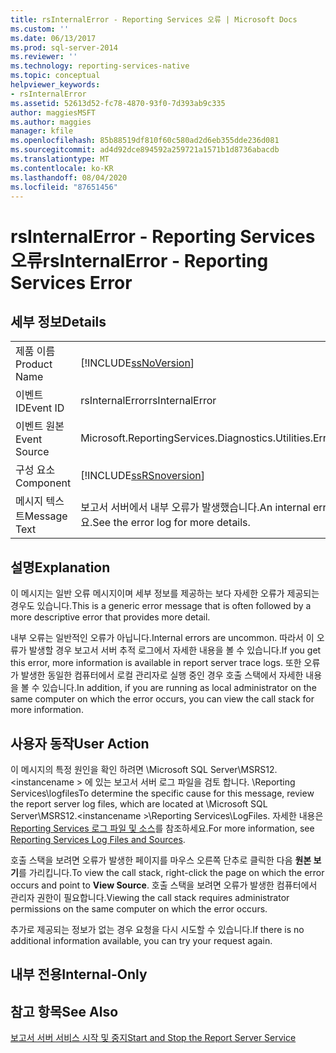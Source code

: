 ```yaml
---
title: rsInternalError - Reporting Services 오류 | Microsoft Docs
ms.custom: ''
ms.date: 06/13/2017
ms.prod: sql-server-2014
ms.reviewer: ''
ms.technology: reporting-services-native
ms.topic: conceptual
helpviewer_keywords:
- rsInternalError
ms.assetid: 52613d52-fc78-4870-93f0-7d393ab9c335
author: maggiesMSFT
ms.author: maggies
manager: kfile
ms.openlocfilehash: 85b88519df810f60c580ad2d6eb355dde236d081
ms.sourcegitcommit: ad4d92dce894592a259721a1571b1d8736abacdb
ms.translationtype: MT
ms.contentlocale: ko-KR
ms.lasthandoff: 08/04/2020
ms.locfileid: "87651456"
---
```

# <a name="rsinternalerror---reporting-services-error"></a><span data-ttu-id="60ceb-102">rsInternalError - Reporting Services 오류</span><span class="sxs-lookup"><span data-stu-id="60ceb-102">rsInternalError - Reporting Services Error</span></span>
    
## <a name="details"></a><span data-ttu-id="60ceb-103">세부 정보</span><span class="sxs-lookup"><span data-stu-id="60ceb-103">Details</span></span>  
  
|||  
|-|-|  
|<span data-ttu-id="60ceb-104">제품 이름</span><span class="sxs-lookup"><span data-stu-id="60ceb-104">Product Name</span></span>|[!INCLUDE[ssNoVersion](../../includes/ssnoversion-md.md)]|  
|<span data-ttu-id="60ceb-105">이벤트 ID</span><span class="sxs-lookup"><span data-stu-id="60ceb-105">Event ID</span></span>|<span data-ttu-id="60ceb-106">rsInternalError</span><span class="sxs-lookup"><span data-stu-id="60ceb-106">rsInternalError</span></span>|  
|<span data-ttu-id="60ceb-107">이벤트 원본</span><span class="sxs-lookup"><span data-stu-id="60ceb-107">Event Source</span></span>|<span data-ttu-id="60ceb-108">Microsoft.ReportingServices.Diagnostics.Utilities.ErrorStrings</span><span class="sxs-lookup"><span data-stu-id="60ceb-108">Microsoft.ReportingServices.Diagnostics.Utilities.ErrorStrings</span></span>|  
|<span data-ttu-id="60ceb-109">구성 요소</span><span class="sxs-lookup"><span data-stu-id="60ceb-109">Component</span></span>|[!INCLUDE[ssRSnoversion](../../includes/ssrsnoversion-md.md)]|  
|<span data-ttu-id="60ceb-110">메시지 텍스트</span><span class="sxs-lookup"><span data-stu-id="60ceb-110">Message Text</span></span>|<span data-ttu-id="60ceb-111">보고서 서버에서 내부 오류가 발생했습니다.</span><span class="sxs-lookup"><span data-stu-id="60ceb-111">An internal error occurred on the report server.</span></span> <span data-ttu-id="60ceb-112">자세한 내용은 오류 로그를 참고하세요.</span><span class="sxs-lookup"><span data-stu-id="60ceb-112">See the error log for more details.</span></span>|  
  
## <a name="explanation"></a><span data-ttu-id="60ceb-113">설명</span><span class="sxs-lookup"><span data-stu-id="60ceb-113">Explanation</span></span>  
 <span data-ttu-id="60ceb-114">이 메시지는 일반 오류 메시지이며 세부 정보를 제공하는 보다 자세한 오류가 제공되는 경우도 있습니다.</span><span class="sxs-lookup"><span data-stu-id="60ceb-114">This is a generic error message that is often followed by a more descriptive error that provides more detail.</span></span>  
  
 <span data-ttu-id="60ceb-115">내부 오류는 일반적인 오류가 아닙니다.</span><span class="sxs-lookup"><span data-stu-id="60ceb-115">Internal errors are uncommon.</span></span> <span data-ttu-id="60ceb-116">따라서 이 오류가 발생할 경우 보고서 서버 추적 로그에서 자세한 내용을 볼 수 있습니다.</span><span class="sxs-lookup"><span data-stu-id="60ceb-116">If you get this error, more information is available in report server trace logs.</span></span> <span data-ttu-id="60ceb-117">또한 오류가 발생한 동일한 컴퓨터에서 로컬 관리자로 실행 중인 경우 호출 스택에서 자세한 내용을 볼 수 있습니다.</span><span class="sxs-lookup"><span data-stu-id="60ceb-117">In addition, if you are running as local administrator on the same computer on which the error occurs, you can view the call stack for more information.</span></span>  
  
## <a name="user-action"></a><span data-ttu-id="60ceb-118">사용자 동작</span><span class="sxs-lookup"><span data-stu-id="60ceb-118">User Action</span></span>  
 <span data-ttu-id="60ceb-119">이 메시지의 특정 원인을 확인 하려면 \Microsoft SQL Server\MSRS12. \<instancename > 에 있는 보고서 서버 로그 파일을 검토 합니다. \Reporting Services\logfiles</span><span class="sxs-lookup"><span data-stu-id="60ceb-119">To determine the specific cause for this message, review the report server log files, which are located at \Microsoft SQL Server\MSRS12.\<instancename >\Reporting Services\LogFiles.</span></span> <span data-ttu-id="60ceb-120">자세한 내용은 [Reporting Services 로그 파일 및 소스](../report-server/reporting-services-log-files-and-sources.md)를 참조하세요.</span><span class="sxs-lookup"><span data-stu-id="60ceb-120">For more information, see [Reporting Services Log Files and Sources](../report-server/reporting-services-log-files-and-sources.md).</span></span>  
  
 <span data-ttu-id="60ceb-121">호출 스택을 보려면 오류가 발생한 페이지를 마우스 오른쪽 단추로 클릭한 다음 **원본 보기**를 가리킵니다.</span><span class="sxs-lookup"><span data-stu-id="60ceb-121">To view the call stack, right-click the page on which the error occurs and point to **View Source**.</span></span> <span data-ttu-id="60ceb-122">호출 스택을 보려면 오류가 발생한 컴퓨터에서 관리자 권한이 필요합니다.</span><span class="sxs-lookup"><span data-stu-id="60ceb-122">Viewing the call stack requires administrator permissions on the same computer on which the error occurs.</span></span>  
  
 <span data-ttu-id="60ceb-123">추가로 제공되는 정보가 없는 경우 요청을 다시 시도할 수 있습니다.</span><span class="sxs-lookup"><span data-stu-id="60ceb-123">If there is no additional information available, you can try your request again.</span></span>  
  
## <a name="internal-only"></a><span data-ttu-id="60ceb-124">내부 전용</span><span class="sxs-lookup"><span data-stu-id="60ceb-124">Internal-Only</span></span>  
  
## <a name="see-also"></a><span data-ttu-id="60ceb-125">참고 항목</span><span class="sxs-lookup"><span data-stu-id="60ceb-125">See Also</span></span>  
 [<span data-ttu-id="60ceb-126">보고서 서버 서비스 시작 및 중지</span><span class="sxs-lookup"><span data-stu-id="60ceb-126">Start and Stop the Report Server Service</span></span>](../report-server/start-and-stop-the-report-server-service.md)  
  
  
